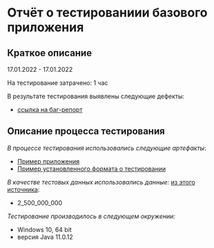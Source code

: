 # Отчёт о тестированиии базового приложения
## Краткое описание

17.01.2022 - 17.01.2022

На тестирование затрачено: 1 час

В результате тестирования выявлены следующие дефекты:
* [ссылка на баг-репорт](https://github.com/01632551/homework-java-1.1/issues/1#issue-1106736969)

## Описание процесса тестирования

*В процессе тестирования использовались следующие артефакты*:
* [Пример приложения](https://github.com/netology-code/javaqa-code/blob/master/1.2_programming/variables/src/Main.java)
* [Пример установленного формата о тестировании](https://github.com/netology-code/javaqa-homeworks/blob/master/intro/report.md)

*В качестве тестовых данных использовались данные:* [из этого источника](https://github.com/netology-code/javaqa-homeworks/blob/master/intro/MERGED.md):
* 2_500_000_000

*Тестирование производилось в следующем окружении:*
* Windows 10, 64 bit
* версия Java 11.0.12
